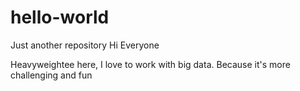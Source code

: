# hello-world
Just another repository
Hi Everyone

Heavyweightee here, I love to work with big data.
Because it's more challenging and fun
